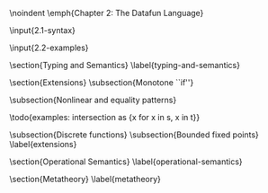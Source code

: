 \noindent \emph{Chapter 2: The Datafun Language}

\input{2.1-syntax}

\input{2.2-examples}

\section{Typing and Semantics}
\label{typing-and-semantics}


\section{Extensions}
\subsection{Monotone ``if''}


\subsection{Nonlinear and equality patterns}

\todo{examples: intersection as \{x for x in s, x in t\}}

\subsection{Discrete functions}
\subsection{Bounded fixed points}
\label{extensions}


\section{Operational Semantics}
\label{operational-semantics}


\section{Metatheory}
\label{metatheory}
